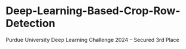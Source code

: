 # Deep-Learning-Based-Crop-Row-Detection
Purdue University Deep Learning Challenge 2024 – Secured 3rd Place
